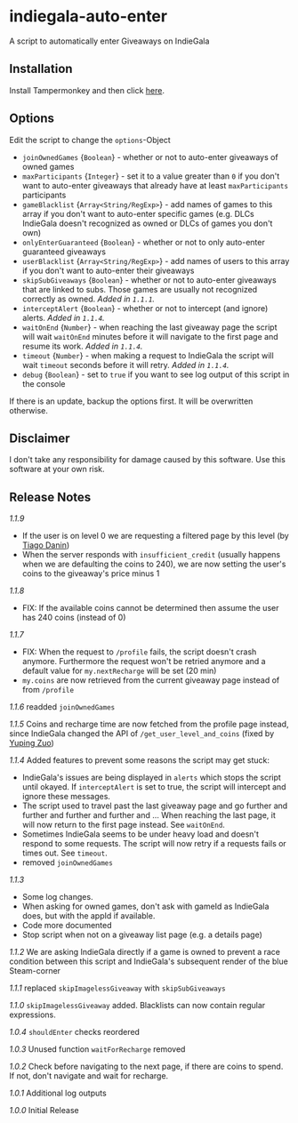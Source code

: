 # indiegala-auto-enter
A script to automatically enter Giveaways on IndieGala

## Installation
Install Tampermonkey and then click [here](https://github.com/Hafas/indiegala-auto-enter/raw/master/igautoenter.user.js).

## Options
Edit the script to change the `options`-Object
* `joinOwnedGames` {`Boolean`} - whether or not to auto-enter giveaways of owned games		
* `maxParticipants` {`Integer`} - set it to a value greater than `0` if you don't want to auto-enter giveaways that already have at least `maxParticipants` participants
* `gameBlacklist` {`Array<String/RegExp>`} - add names of games to this array if you don't want to auto-enter specific games (e.g. DLCs IndieGala doesn't recognized as owned or DLCs of games you don't own)
* `onlyEnterGuaranteed` {`Boolean`} - whether or not to only auto-enter guaranteed giveaways
* `userBlacklist` {`Array<String/RegExp>`} - add names of users to this array if you don't want to auto-enter their giveaways
* `skipSubGiveaways` {`Boolean`} - whether or not to auto-enter giveaways that are linked to subs. Those games are usually not recognized correctly as owned. *Added in `1.1.1`.*
* `interceptAlert` {`Boolean`} - whether or not to intercept (and ignore) alerts. *Added in `1.1.4`.*
* `waitOnEnd` {`Number`} - when reaching the last giveaway page the script will wait `waitOnEnd` minutes before it will navigate to the first page and resume its work. *Added in `1.1.4`.*
* `timeout` {`Number`} - when making a request to IndieGala the script will wait `timeout` seconds before it will retry. *Added in `1.1.4`.*
* `debug` {`Boolean`} - set to `true` if you want to see log output of this script in the console

If there is an update, backup the options first. It will be overwritten otherwise.

## Disclaimer
I don't take any responsibility for damage caused by this software. Use this software at your own risk.

## Release Notes
*1.1.9*
* If the user is on level 0 we are requesting a filtered page by this level (by [Tiago Danin](https://github.com/TiagoDanin))
* When the server responds with `insufficient_credit` (usually happens when we are defaulting the coins to 240), we are now setting the user's coins to the giveaway's price minus 1

*1.1.8*
* FIX: If the available coins cannot be determined then assume the user has 240 coins (instead of 0)

*1.1.7*
* FIX: When the request to `/profile` fails, the script doesn't crash anymore. Furthermore the request won't be retried anymore and a default value for `my.nextRecharge` will be set (20 min)
* `my.coins` are now retrieved from the current giveaway page instead of from `/profile`

*1.1.6* readded `joinOwnedGames`

*1.1.5* Coins and recharge time are now fetched from the profile page instead, since IndieGala changed the API of `/get_user_level_and_coins` (fixed by [Yuping Zuo](https://github.com/zypA13510))

*1.1.4* Added features to prevent some reasons the script may get stuck:
* IndieGala's issues are being displayed in `alerts` which stops the script until okayed. If `interceptAlert` is set to true, the script will intercept and ignore these messages.
* The script used to travel past the last giveaway page and go further and further and further and further and ... When reaching the last page, it will now return to the first page instead. See `waitOnEnd`.
* Sometimes IndieGala seems to be under heavy load and doesn't respond to some requests. The script will now retry if a requests fails or times out. See `timeout`.
* removed `joinOwnedGames`

*1.1.3*
* Some log changes.
* When asking for owned games, don't ask with gameId as IndieGala does, but with the appId if available.
* Code more documented
* Stop script when not on a giveaway list page (e.g. a details page)

*1.1.2* We are asking IndieGala directly if a game is owned to prevent a race condition between this script and IndieGala's subsequent render of the blue Steam-corner

*1.1.1* replaced `skipImagelessGiveaway` with `skipSubGiveaways`

*1.1.0* `skipImagelessGiveaway` added. Blacklists can now contain regular expressions.

*1.0.4* `shouldEnter` checks reordered

*1.0.3* Unused function `waitForRecharge` removed

*1.0.2* Check before navigating to the next page, if there are coins to spend. If not, don't navigate and wait for recharge.

*1.0.1* Additional log outputs

*1.0.0* Initial Release
